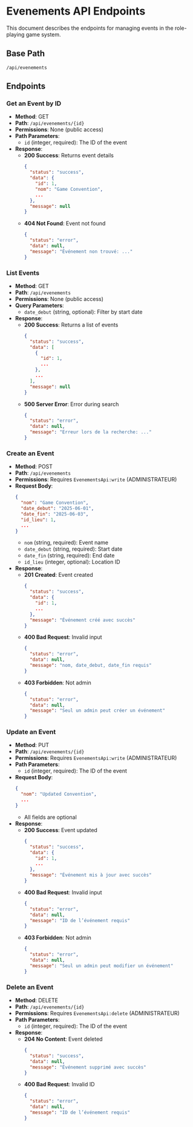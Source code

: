 # Evenements API Endpoints

This document describes the endpoints for managing events in the role-playing game system.

## Base Path
`/api/evenements`

## Endpoints

### Get an Event by ID
- **Method**: GET
- **Path**: `/api/evenements/{id}`
- **Permissions**: None (public access)
- **Path Parameters**:
  - `id` (integer, required): The ID of the event
- **Response**:
  - **200 Success**: Returns event details
    ```json
    {
      "status": "success",
      "data": {
        "id": 1,
        "nom": "Game Convention",
        ...
      },
      "message": null
    }
    ```
  - **404 Not Found**: Event not found
    ```json
    {
      "status": "error",
      "data": null,
      "message": "Événement non trouvé: ..."
    }
    ```

### List Events
- **Method**: GET
- **Path**: `/api/evenements`
- **Permissions**: None (public access)
- **Query Parameters**:
  - `date_debut` (string, optional): Filter by start date
- **Response**:
  - **200 Success**: Returns a list of events
    ```json
    {
      "status": "success",
      "data": [
        {
          "id": 1,
          ...
        },
        ...
      ],
      "message": null
    }
    ```
  - **500 Server Error**: Error during search
    ```json
    {
      "status": "error",
      "data": null,
      "message": "Erreur lors de la recherche: ..."
    }
    ```

### Create an Event
- **Method**: POST
- **Path**: `/api/evenements`
- **Permissions**: Requires `EvenementsApi:write` (ADMINISTRATEUR)
- **Request Body**:
  ```json
  {
    "nom": "Game Convention",
    "date_debut": "2025-06-01",
    "date_fin": "2025-06-03",
    "id_lieu": 1,
    ...
  }
  ```
  - `nom` (string, required): Event name
  - `date_debut` (string, required): Start date
  - `date_fin` (string, required): End date
  - `id_lieu` (integer, optional): Location ID
- **Response**:
  - **201 Created**: Event created
    ```json
    {
      "status": "success",
      "data": {
        "id": 1,
        ...
      },
      "message": "Événement créé avec succès"
    }
    ```
  - **400 Bad Request**: Invalid input
    ```json
    {
      "status": "error",
      "data": null,
      "message": "nom, date_debut, date_fin requis"
    }
    ```
  - **403 Forbidden**: Not admin
    ```json
    {
      "status": "error",
      "data": null,
      "message": "Seul un admin peut créer un événement"
    }
    ```

### Update an Event
- **Method**: PUT
- **Path**: `/api/evenements/{id}`
- **Permissions**: Requires `EvenementsApi:write` (ADMINISTRATEUR)
- **Path Parameters**:
  - `id` (integer, required): The ID of the event
- **Request Body**:
  ```json
  {
    "nom": "Updated Convention",
    ...
  }
  ```
  - All fields are optional
- **Response**:
  - **200 Success**: Event updated
    ```json
    {
      "status": "success",
      "data": {
        "id": 1,
        ...
      },
      "message": "Événement mis à jour avec succès"
    }
    ```
  - **400 Bad Request**: Invalid input
    ```json
    {
      "status": "error",
      "data": null,
      "message": "ID de l’événement requis"
    }
    ```
  - **403 Forbidden**: Not admin
    ```json
    {
      "status": "error",
      "data": null,
      "message": "Seul un admin peut modifier un événement"
    }
    ```

### Delete an Event
- **Method**: DELETE
- **Path**: `/api/evenements/{id}`
- **Permissions**: Requires `EvenementsApi:delete` (ADMINISTRATEUR)
- **Path Parameters**:
  - `id` (integer, required): The ID of the event
- **Response**:
  - **204 No Content**: Event deleted
    ```json
    {
      "status": "success",
      "data": null,
      "message": "Événement supprimé avec succès"
    }
    ```
  - **400 Bad Request**: Invalid ID
    ```json
    {
      "status": "error",
      "data": null,
      "message": "ID de l’événement requis"
    }
    ```